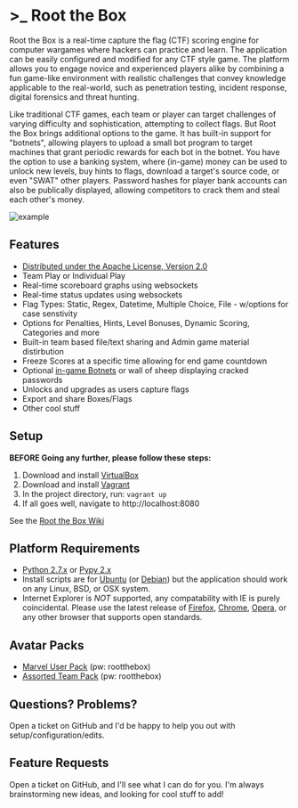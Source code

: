 # >_ Root the Box
Root the Box is a real-time capture the flag (CTF) scoring engine for computer wargames where hackers can practice and learn. The application can be easily configured and modified for any CTF style game. The platform allows you to engage novice and experienced players alike by combining a fun game-like environment with realistic challenges that convey knowledge applicable to the real-world, such as penetration testing, incident response, digital forensics and threat hunting.

Like traditional CTF games, each team or player can target challenges of varying difficulty and sophistication, attempting to collect flags. But Root the Box brings additional options to the game.  It has built-in support for "botnets", allowing players to upload a small bot program to target machines that grant periodic rewards for each bot in the botnet.  You have the option to use a banking system, where (in-game) money can be used to unlock new levels, buy hints to flags, download a target's source code, or even "SWAT" other players.  Password hashes for player bank accounts can also be publically displayed, allowing competitors to crack them and steal each other's money.

![example](static/images/example.png)

Features
-------------
* [Distributed under the Apache License, Version 2.0](http://www.apache.org/licenses/LICENSE-2.0)
* Team Play or Individual Play
* Real-time scoreboard graphs using websockets
* Real-time status updates using websockets
* Flag Types: Static, Regex, Datetime, Multiple Choice, File - w/options for case senstivity
* Options for Penalties, Hints, Level Bonuses, Dynamic Scoring, Categories and more
* Built-in team based file/text sharing and Admin game material distirbution
* Freeze Scores at a specific time allowing for end game countdown
* Optional [in-game Botnets](https://github.com/moloch--/RootTheBox/wiki/Features) or wall of sheep displaying cracked passwords
* Unlocks and upgrades as users capture flags
* Export and share Boxes/Flags
* Other cool stuff

Setup
-------------------
**BEFORE Going any further, please follow these steps:**
  
  1. Download and install [VirtualBox](https://www.virtualbox.org/wiki/Downloads)
  1. Download and install [Vagrant](https://www.vagrantup.com/downloads.html)
  1. In the project directory, run: `vagrant up`
  1. If all goes well, navigate to http://localhost:8080


See the [Root the Box Wiki](https://github.com/moloch--/RootTheBox/wiki)

Platform Requirements
-------------------------
* [Python 2.7.x](https://www.python.org/) or [Pypy 2.x](http://pypy.org/)
* Install scripts are for [Ubuntu](http://www.ubuntu.com/) (or [Debian](https://www.debian.org/)) but the application should work on any Linux, BSD, or OSX system.
* Internet Explorer is *NOT* supported, any compatability with IE is purely coincidental. Please use the latest release of [Firefox](https://www.mozilla.org/en-US/), [Chrome](https://www.google.com/chrome/), [Opera](http://www.opera.com/), or any other browser that supports open standards.

Avatar Packs
-------------------
* [Marvel User Pack](https://drive.google.com/open?id=100my3UEBXAFDHAAsl-5By5TPk6JrZ1LO}) (pw: rootthebox)
* [Assorted Team Pack](https://drive.google.com/open?id=1aeAeAuNulJVd2w5ADhBlmP1WqdpzDpjz) (pw: rootthebox)

Questions? Problems?
-------------------------------
Open a ticket on GitHub and I'd be happy to help you out with setup/configuration/edits.

Feature Requests
----------------------
Open a ticket on GitHub, and I'll see what I can do for you.  I'm always brainstorming new ideas, and looking for cool stuff to add!
